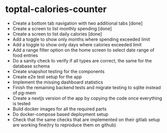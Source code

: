 # toptal-calories-counter

- Create a bottom tab navigation with two additional tabs [done]
- Create a screen to list monthly spending [done]
- Create a screen to list daily calories [done]
- Add a toggle to show only months where spending exceeded limit
- Add a toggle to show only days where calories exceeded limit
- Add a range filter option on the home screen to select date range of food entries
- Do a sanity check to verify if all types are correct, the same for the database schema
- Create snapshot testing for the components
- Create e2e test setup for the app
- Implement the missing dashboard statistics
- Finish the remaining backend tests and migrate testing to sqlite instead of pg-mem
- Create a nextjs version of the app by copying the code once everything is tested
- Build docker images for all the required parts
- Do docker-compose based deployment setup
- Check that the same checks that are implemented on their gitlab setup are working fine(try to reproduce them on github)
